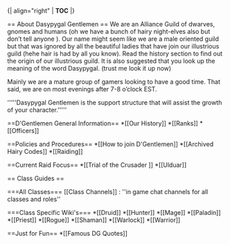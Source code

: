 {| align="right"
  | __TOC__
  |}

== About Dasypygal Gentlemen ==
We are an Alliance Guild of dwarves, gnomes and humans (oh we have a bunch of hairy night-elves also but don’t tell anyone  ). Our name might seem like we are a male oriented guild but that was ignored by all the beautiful ladies that have join our illustrious guild (hehe hair is had by all you know). Read the history section to find out the origin of our illustrious guild. It is also suggested that you look up the meaning of the word Dasypygal. (trust me look it up now)

Mainly we are a mature group of gamers looking to have a good time. That said, we are on most evenings after 7-8 o’clock EST. 

'''''Dasypygal Gentlemen is the support structure that will assist the growth of your character.'''''

==D'Gentlemen General Information==
*[[Our History]]
*[[Ranks]]
*[[Officers]]

==Policies and Procedures==
*[[How to join D'Gentlemen]]
*[[Archived Hairy Codes]]
*[[Raiding]]

==Current Raid Focus==
*[[Trial of the Crusader ]]
*[[Ulduar]]

== Class Guides ==

===All Classes===
[[Class Channels]] : ''in game chat channels for all classes and roles''


===Class Specific Wiki's===
*[[Druid]]
*[[Hunter]]
*[[Mage]]
*[[Paladin]]
*[[Priest]]
*[[Rogue]]
*[[Shaman]]
*[[Warlock]]
*[[Warrior]]


==Just for Fun==
*[[Famous DG Quotes]]